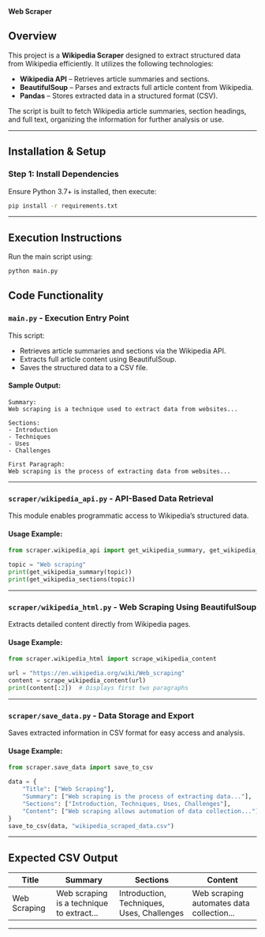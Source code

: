 **Web Scraper**

## Overview

This project is a **Wikipedia Scraper** designed to extract structured data from Wikipedia efficiently. It utilizes the following technologies:

- **Wikipedia API** – Retrieves article summaries and sections.
- **BeautifulSoup** – Parses and extracts full article content from Wikipedia.
- **Pandas** – Stores extracted data in a structured format (CSV).

The script is built to fetch Wikipedia article summaries, section headings, and full text, organizing the information for further analysis or use.

---

## Installation & Setup

### Step 1: Install Dependencies

Ensure Python 3.7+ is installed, then execute:

```bash
pip install -r requirements.txt
```

---

## Execution Instructions

Run the main script using:

```bash
python main.py
```

## Code Functionality

### `main.py` - Execution Entry Point

This script:
- Retrieves article summaries and sections via the Wikipedia API.
- Extracts full article content using BeautifulSoup.
- Saves the structured data to a CSV file.

#### Sample Output:
```
Summary:
Web scraping is a technique used to extract data from websites...

Sections:
- Introduction
- Techniques
- Uses
- Challenges

First Paragraph:
Web scraping is the process of extracting data from websites...
```

---

### `scraper/wikipedia_api.py` - API-Based Data Retrieval

This module enables programmatic access to Wikipedia’s structured data.

#### Usage Example:
```python
from scraper.wikipedia_api import get_wikipedia_summary, get_wikipedia_sections

topic = "Web scraping"
print(get_wikipedia_summary(topic))
print(get_wikipedia_sections(topic))
```

---

### `scraper/wikipedia_html.py` - Web Scraping Using BeautifulSoup

Extracts detailed content directly from Wikipedia pages.

#### Usage Example:
```python
from scraper.wikipedia_html import scrape_wikipedia_content

url = "https://en.wikipedia.org/wiki/Web_scraping"
content = scrape_wikipedia_content(url)
print(content[:2])  # Displays first two paragraphs
```

---

### `scraper/save_data.py` - Data Storage and Export

Saves extracted information in CSV format for easy access and analysis.

#### Usage Example:
```python
from scraper.save_data import save_to_csv

data = {
    "Title": ["Web Scraping"],
    "Summary": ["Web scraping is the process of extracting data..."],
    "Sections": ["Introduction, Techniques, Uses, Challenges"],
    "Content": ["Web scraping allows automation of data collection..."]
}
save_to_csv(data, "wikipedia_scraped_data.csv")
```

---

## Expected CSV Output

| Title        | Summary                                   | Sections                                   | Content                                   |
| ------------ | ----------------------------------------- | ------------------------------------------ | ----------------------------------------- |
| Web Scraping | Web scraping is a technique to extract... | Introduction, Techniques, Uses, Challenges | Web scraping automates data collection... |

---
